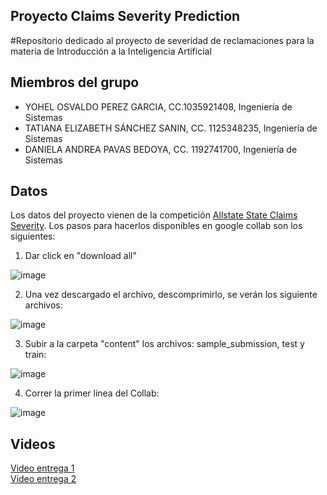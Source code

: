 ## Proyecto Claims Severity Prediction

#Repositorio dedicado al proyecto de severidad de reclamaciones para la materia de Introducción a la Inteligencia Artificial

## Miembros del grupo
* YOHEL OSVALDO PEREZ GARCIA, CC.1035921408, Ingeniería de Sistemas
* TATIANA ELIZABETH SÁNCHEZ SANIN, CC. 1125348235, Ingeniería de Sistemas
* DANIELA ANDREA PAVAS BEDOYA, CC. 1192741700, Ingeniería de Sistemas

## Datos
Los datos del proyecto vienen de la competición [Allstate State Claims Severity](https://www.kaggle.com/competitions/allstate-claims-severity/data). Los pasos para hacerlos disponibles en google collab son los siguientes:  

1. Dar click en "download all"  

![image](https://user-images.githubusercontent.com/55060788/224440274-59b87c57-1e3a-4a75-bd6a-6b720dace733.png)  

2. Una vez descargado el archivo, descomprimirlo, se verán los siguiente archivos:  

![image](https://user-images.githubusercontent.com/55060788/224440863-05ef3a77-8928-4c64-ab68-a122d808826c.png)  

3. Subir a la carpeta "content" los archivos: sample_submission, test y train:  

![image](https://user-images.githubusercontent.com/55060788/224441011-352480e1-ede3-4dd5-96d8-b45dba523aff.png)  

4. Correr la primer linea del Collab:  

![image](https://user-images.githubusercontent.com/55060788/224441239-d8942aff-42d2-49aa-8add-79efcedb486e.png)  



## Videos

[Video entrega 1]()  
[Video entrega 2]()
